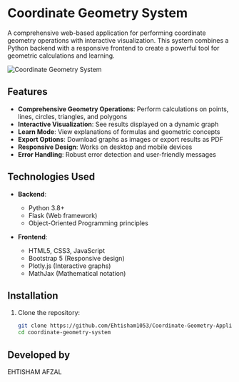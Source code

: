 # Coordinate Geometry System

A comprehensive web-based application for performing coordinate geometry operations with interactive visualization. This system combines a Python backend with a responsive frontend to create a powerful tool for geometric calculations and learning.

![Coordinate Geometry System](https://placeholder.svg?height=300&width=600&text=Coordinate+Geometry+System)

## Features

- **Comprehensive Geometry Operations**: Perform calculations on points, lines, circles, triangles, and polygons
- **Interactive Visualization**: See results displayed on a dynamic graph
- **Learn Mode**: View explanations of formulas and geometric concepts
- **Export Options**: Download graphs as images or export results as PDF
- **Responsive Design**: Works on desktop and mobile devices
- **Error Handling**: Robust error detection and user-friendly messages

## Technologies Used

- **Backend**:
  - Python 3.8+
  - Flask (Web framework)
  - Object-Oriented Programming principles

- **Frontend**:
  - HTML5, CSS3, JavaScript
  - Bootstrap 5 (Responsive design)
  - Plotly.js (Interactive graphs)
  - MathJax (Mathematical notation)

## Installation

1. Clone the repository:
   ```bash
   git clone https://github.com/Ehtisham1053/Coordinate-Geometry-Application.git
   cd coordinate-geometry-system


## Developed by 
EHTISHAM AFZAL

